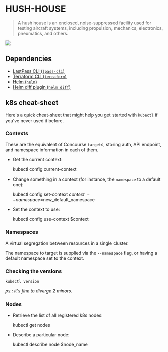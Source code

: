# HUSH-HOUSE

> A hush house is an enclosed, noise-suppressed facility used for testing aircraft systems,
> including propulsion, mechanics, electronics, pneumatics, and others.

![](https://upload.wikimedia.org/wikipedia/commons/thumb/e/ea/EM_NELLIS_HUSH_HOUSE_%282786461516%29.jpg/512px-EM_NELLIS_HUSH_HOUSE_%282786461516%29.jpg)


## Dependencies

- [LastPass CLI (`lpass-cli`)](https://github.com/lastpass/lastpass-cli)
- [Terraform CLI (`terraform`)](https://www.terraform.io/)
- [Helm (`helm`)](https://helm.sh/)
- [Helm diff plugin (`helm diff`)](https://github.com/databus23/helm-diff)


## k8s cheat-sheet

Here's a quick cheat-sheet that might help you get started with `kubectl` if you've never used it before.

### Contexts

These are the equivalent of Concourse `target`s, storing auth, API endpoint,
and namespace information in each of them.

- Get the current context:

	kubectl config current-context


- Change something in a context (for instance, the `namespace` to a default one):

	kubectl config set-context $context \
		--namespace=$new_default_namespace


- Set the context to use:

	kubectl config use-context $context


### Namespaces

A virtual segregation between resources in a single cluster.

The namespace to target is supplied via the `--namespace` flag, or having
a default namespace set to the context.


### Checking the versions

	kubectl version

*ps.: it's fine to diverge 2 minors.*


### Nodes


- Retrieve the list of all registered k8s nodes:

	kubectl get nodes


- Describe a particular node:

	kubectl describe node $node_name
